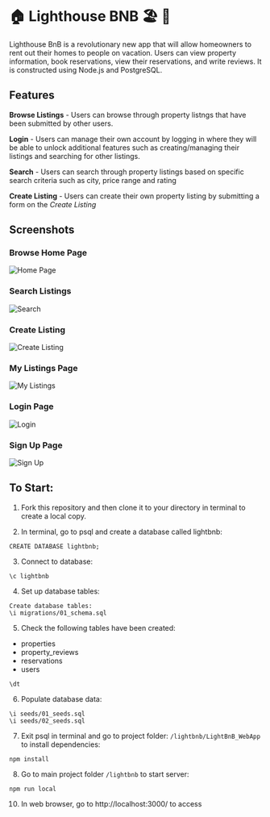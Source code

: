 
# 🏠 Lighthouse BNB 🏖️ 🧳
Lighthouse BnB is a revolutionary new app that will allow homeowners to rent out their homes to people on vacation. Users can view property information, book reservations, view their reservations, and write reviews. It is constructed using Node.js and PostgreSQL.

## Features

**Browse Listings** - Users can browse through property listngs that have been submitted by other users.

**Login** - Users can manage their own account by logging in where they will be able to unlock additional features such as creating/managing their listings and searching for other listings.

**Search** - Users can search through property listings based on specific search criteria such as city, price range and rating

**Create Listing** - Users can create their own property listing by submitting a form on the *Create Listing* 

## Screenshots

### Browse Home Page
![Home Page](./images/lbnb-browse.png)

### Search Listings
![Search](./images/lbnb-search.png)

### Create Listing
![Create Listing](./images/lbnb-create-listing.png)

### My Listings Page
![My Listings](./images/lbnb-my-listings.png)

### Login Page
![Login](./images/lbnb-login.png)

### Sign Up Page
![Sign Up](./images/lbnb-signup.png)



## To Start:

1. Fork this repository and then clone it to your directory in terminal to create a local copy.

2. In terminal, go to psql and create a database called lightbnb: 
```
CREATE DATABASE lightbnb;
```

3. Connect to database:
```
\c lightbnb
```

4. Set up database tables:
```
Create database tables:
\i migrations/01_schema.sql
```

5. Check the following tables have been created:
- properties
- property_reviews
- reservations
- users
```
\dt
```

6. Populate database data:
```
\i seeds/01_seeds.sql
\i seeds/02_seeds.sql
```

7. Exit psql in terminal and go to project folder: `/lightbnb/LightBnB_WebApp` to install dependencies: 
```
npm install
```

8. Go to main project folder `/lightbnb` to start server:
```
npm run local
```

10. In web browser, go to http://localhost:3000/ to access 
